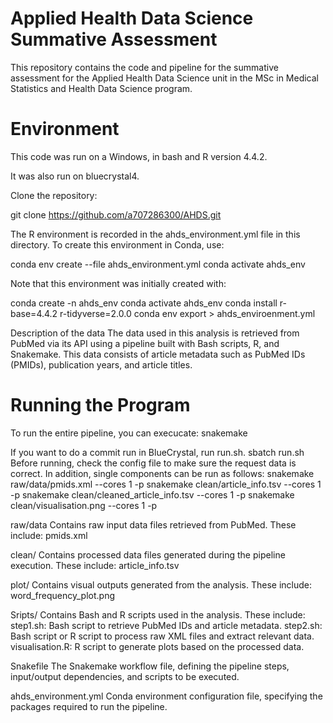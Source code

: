 Applied Health Data Science Summative Assessment
===

This repository contains the code and pipeline for the summative assessment for the Applied Health Data Science unit in the MSc in Medical Statistics and Health Data Science program.

Environment
===
This code was run on a Windows, in bash and R version 4.4.2.

It was also run on bluecrystal4.

Clone the repository:

git clone https://github.com/a707286300/AHDS.git

The R environment is recorded in the ahds_environment.yml file in this directory. To create this environment in Conda, use:

conda env create --file ahds_environment.yml
conda activate ahds_env

Note that this environment was initially created with:

conda create -n ahds_env
conda activate ahds_env
conda install r-base=4.4.2 r-tidyverse=2.0.0 
conda env export > ahds_enviroenment.yml

Description of the data
The data used in this analysis is retrieved from PubMed via its API using a pipeline built with Bash scripts, R, and Snakemake. This data consists of article metadata such as PubMed IDs (PMIDs), publication years, and article titles.

Running the Program
===
To run the entire pipeline, you can execucate: 
snakemake

If you want to do a commit run in BlueCrystal, run run.sh.
sbatch run.sh
Before running, check the config file to make sure the request data is correct.
In addition, single components can be run as follows:
snakemake raw/data/pmids.xml --cores 1 -p
snakemake clean/article_info.tsv --cores 1 -p
snakemake clean/cleaned_article_info.tsv --cores 1 -p
snakemake clean/visualisation.png --cores 1 -p

raw/data
Contains raw input data files retrieved from PubMed. These include:
pmids.xml

clean/
Contains processed data files generated during the pipeline execution. These include:
article_info.tsv

plot/
Contains visual outputs generated from the analysis. These include:
word_frequency_plot.png

Sripts/
Contains Bash and R scripts used in the analysis. These include:
step1.sh: Bash script to retrieve PubMed IDs and article metadata.
step2.sh: Bash script or R script to process raw XML files and extract relevant data.
visualisation.R: R script to generate plots based on the processed data.

Snakefile
The Snakemake workflow file, defining the pipeline steps, input/output dependencies, and scripts to be executed.

ahds_environment.yml
Conda environment configuration file, specifying the packages required to run the pipeline.



